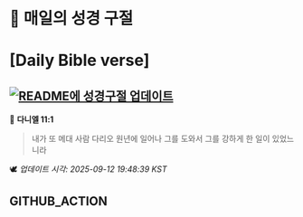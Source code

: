 # 🙏 매일의 성경 구절
# [Daily Bible verse]
## [![README에 성경구절 업데이트](https://github.com/DONGSUKA/first_test/actions/workflows/update-readme-bible.yml/badge.svg)](https://github.com/DONGSUKA/first_test/actions/workflows/update-readme-bible.yml)
<!-- START_BIBLE_VERSE -->
📖 **다니엘 11:1**
> 내가 또 메대 사람 다리오 원년에 일어나 그를 도와서 그를 강하게 한 일이 있었느니라

🕊️ _업데이트 시각: 2025-09-12 19:48:39 KST_
  <!-- END_BIBLE_VERSE -->
## GITHUB_ACTION

